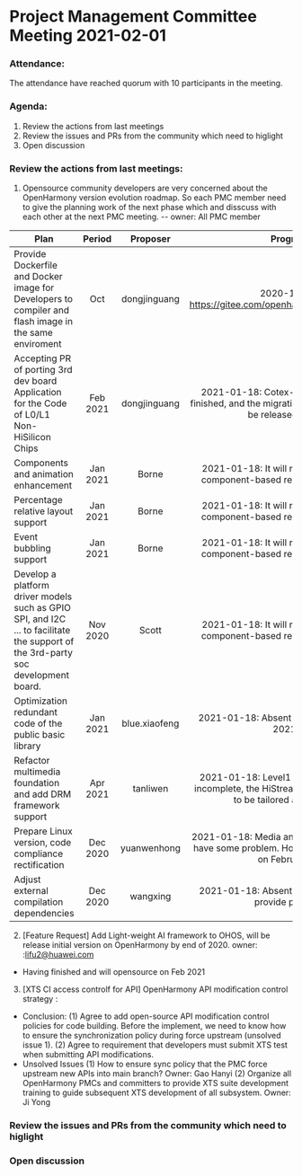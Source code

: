 # Project Management Committee Meeting 2021-02-01

### Attendance:
The attendance have reached quorum with 10 participants in the meeting.

### Agenda:

 1. Review the actions from last meetings
 2. Review the issues and PRs from the community which need to higlight
 3. Open discussion


### Review the actions from last meetings:
 1. Opensource community developers are very concerned about the OpenHarmony version evolution roadmap. So each PMC member need to give the planning work of the next phase which and disscuss with each other at the next PMC meeting. -- owner: All PMC member
 
| Plan | Period | Proposer | Progress | Status |
|--------------|:--------------:|:--------------:|:--------------:|:--------------:|
| Provide Dockerfile and Docker image for Developers to compiler and flash image in the same enviroment  | Oct | dongjinguang | 2020-11-08: https://gitee.com/openharmony/docs/pulls/160 | Close |
| Accepting PR of porting 3rd dev board Application for the Code of L0/L1 Non-HiSilicon Chips |	Feb 2021	| dongjinguang	| 2021-01-18: Cotex-m refactor has been finished, and the migration guide document will be released on 2.10 | Processing |
| Components and animation enhancement | Jan 2021 | Borne | 2021-01-18: It will release together with component-based rectification on Feb 28 | Processing |
| Percentage relative layout support | Jan 2021 | Borne | 2021-01-18: It will release together with component-based rectification on Feb 28 | Processing |
| Event bubbling support | Jan 2021 | Borne | 2021-01-18: It will release together with component-based rectification on Feb 28 | Open |
| Develop a platform driver models such as GPIO SPI, and I2C ... to facilitate the support of the 3rd-party soc development board. | Nov 2020 | Scott | 2021-01-18: It will release together with component-based rectification on Feb 28 | Processing |
| Optimization redundant code of the public basic library | Jan 2021 | blue.xiaofeng | 2021-01-18: Absent meeting and delay to 202102 |Open |
| Refactor multimedia foundation and add DRM framework support | Apr 2021 | tanliwen | 2021-01-18: Level1 POSIX interfaces are incomplete, the HiStreamer framework needs to be tailored and adapted. | Open |
| Prepare Linux version, code compliance rectification | Dec 2020 | yuanwenhong | 2021-01-18: Media and graphics module still have some problem. Hope it could be finished on February 28  | Open |
| Adjust  external compilation dependencies | Dec 2020 | wangxing | 2021-01-18: Absent meeting and need to provide progress | Open |


2. [Feature Request] Add Light-weight AI framework to OHOS, will be release initial version on OpenHarmony by end of 2020. owner: :lifu2@huawei.com
  - Having finished and will opensource on Feb 2021

3. [XTS CI access controlf for API] OpenHarmony API modification control strategy :
 - Conclusion:
 (1) Agree to add open-source API modification control policies for code building. Before the implement, we need to know how to ensure the synchronization policy during force upstream (unsolved issue 1).
 (2) Agree to requirement that developers must submit XTS test when submitting API modifications.
 - Unsolved Issues
 (1) How to ensure sync policy that the PMC force upstream new APIs into main branch? Owner: Gao Hanyi
 (2) Organize all OpenHarmony PMCs and committers to provide XTS suite development training to guide subsequent XTS development of all subsystem. Owner: Ji Yong 

### Review the issues and PRs from the community which need to higlight


### Open discussion
